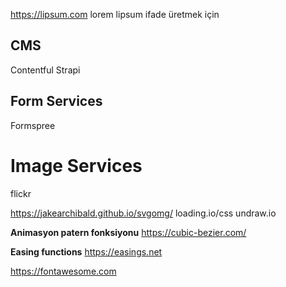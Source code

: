 https://lipsum.com lorem lipsum ifade  üretmek için

## CMS
Contentful
Strapi



## Form Services
Formspree



# Image Services
flickr

https://jakearchibald.github.io/svgomg/
loading.io/css
undraw.io

**Animasyon patern fonksiyonu**
https://cubic-bezier.com/

**Easing functions**
https://easings.net

https://fontawesome.com